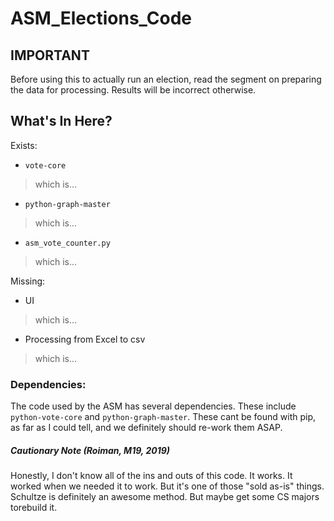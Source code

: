 # ASM_Elections_Code

## IMPORTANT
Before using this to actually run an election, read the segment on preparing the data for processing. Results will be incorrect otherwise.

## What's In Here?
Exists:
- `vote-core`
> which is...
- `python-graph-master`
> which is...
- `asm_vote_counter.py`
> which is...

Missing:
- UI
> which is...
- Processing from Excel to csv
> which is...

### Dependencies:
The code used by the ASM has several dependencies. These include `python-vote-core` and `python-graph-master`. These cant be found with pip, as far as I could tell, and we definitely should re-work them ASAP.

##### Cautionary Note (Roiman, M19, 2019)
Honestly, I don't know all of the ins and outs of this code. It works. It worked when we needed it to work. But it's one of those "sold as-is" things. Schultze is definitely an awesome method. But maybe get some CS majors torebuild it.